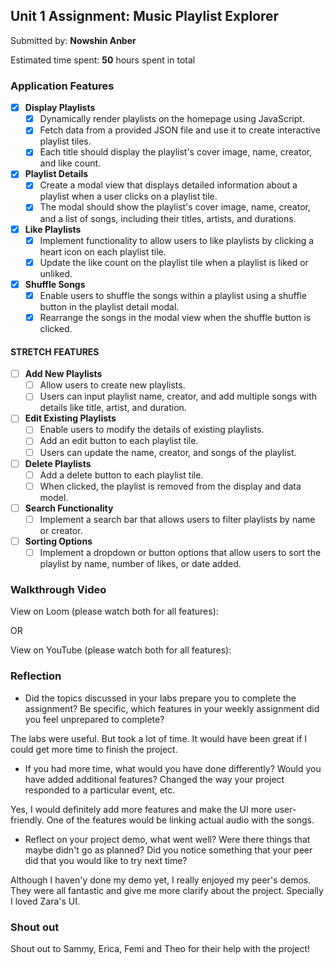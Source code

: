 ## Unit 1 Assignment: Music Playlist Explorer

Submitted by: **Nowshin Anber**

Estimated time spent: **50** hours spent in total

### Application Features

- [X] **Display Playlists**
  - [X] Dynamically render playlists on the homepage using JavaScript.
  - [X] Fetch data from a provided JSON file and use it to create interactive playlist tiles.
  - [X] Each title should display the playlist's cover image, name, creator, and like count.

- [X] **Playlist Details**
  - [X] Create a modal view that displays detailed information about a playlist when a user clicks on a playlist tile.
  - [X] The modal should show the playlist's cover image, name, creator, and a list of songs, including their titles, artists, and durations.

- [X] **Like Playlists**
  - [X] Implement functionality to allow users to like playlists by clicking a heart icon on each playlist tile.
  - [X] Update the like count on the playlist tile when a playlist is liked or unliked.

- [X] **Shuffle Songs**
  - [X] Enable users to shuffle the songs within a playlist using a shuffle button in the playlist detail modal.
  - [X] Rearrange the songs in the modal view when the shuffle button is clicked.

#### STRETCH FEATURES

- [ ] **Add New Playlists**
  - [ ] Allow users to create new playlists.
  - [ ] Users can input playlist name, creator, and add multiple songs with details like title, artist, and duration.

- [ ] **Edit Existing Playlists**
  - [ ] Enable users to modify the details of existing playlists.
  - [ ] Add an edit button to each playlist tile.
  - [ ] Users can update the name, creator, and songs of the playlist.

- [ ] **Delete Playlists**
  - [ ] Add a delete button to each playlist tile.
  - [ ] When clicked, the playlist is removed from the display and data model.

- [ ] **Search Functionality**
  - [ ] Implement a search bar that allows users to filter playlists by name or creator.

- [ ] **Sorting Options**
  - [ ] Implement a dropdown or button options that allow users to sort the playlist by name, number of likes, or date added.

### Walkthrough Video

View on Loom (please watch both for all features):


OR 

View on YouTube (please watch both for all features):


### Reflection

* Did the topics discussed in your labs prepare you to complete the assignment? Be specific, which features in your weekly assignment did you feel unprepared to complete?

The labs were useful. But took a lot of time. It would have been great if I could get more time to finish the project.

* If you had more time, what would you have done differently? Would you have added additional features? Changed the way your project responded to a particular event, etc.
  
Yes, I would definitely add more features and make the UI more user-friendly. One of the features would be linking actual audio with the songs.

* Reflect on your project demo, what went well? Were there things that maybe didn't go as planned? Did you notice something that your peer did that you would like to try next time?

Although I haven'y done my demo yet, I really enjoyed my peer's demos. They were all fantastic and give me more clarify about the project. Specially I loved Zara's UI.

### Shout out

Shout out to Sammy, Erica, Femi and Theo for their help with the project!
